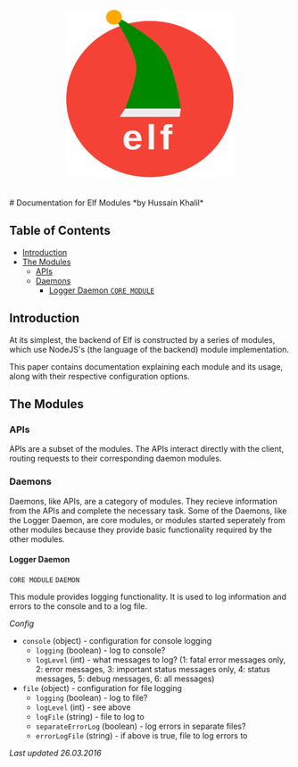 <p align="center">
<img height="300" width="300" alt="Elf" src="meta/icons/elf-logo.min.svg" style="margin-bottom: 20px">
</p>
# Documentation for Elf Modules
*by Hussain Khalil*

## Table of Contents
* [Introduction](#introduction)
* [The Modules](#the_modules)
    * [APIs](#apis)
    * [Daemons](#daemons)
        * [Logger Daemon `CORE MODULE`](#logger_daemon)

## <a name="introduction"></a>Introduction
At its simplest, the backend of Elf is constructed by a series of modules, which use NodeJS's (the language of the backend) module implementation.

This paper contains documentation explaining each module and its usage, along with their respective configuration options.

## <a name="the_modules"></a>The Modules

### <a name="apis"></a>APIs
APIs are a subset of the modules. The APIs interact directly with the client, routing requests to their corresponding daemon modules.

### <a name="daemons"></a>Daemons
Daemons, like APIs, are a category of modules. They recieve information from the APIs and complete the necessary task. Some of the Daemons, like the Logger Daemon, are core modules, or modules started seperately from other modules because they provide basic functionality required by the other modules.

#### <a name="logger_daemon"></a>Logger Daemon
`CORE MODULE` `DAEMON`

This module provides logging functionality. It is used to log information and errors to the console and to a log file.

*Config*

* `console` (object) - configuration for console logging
    * `logging` (boolean) - log to console?
    * `logLevel` (int) - what messages to log? (1: fatal error messages only, 2: error messages, 3: important status messages only, 4: status messages, 5: debug messages, 6: all messages)
* `file` (object) - configuration for file logging
    * `logging` (boolean) - log to file?
    * `logLevel` (int) - see above
    * `logFile` (string) - file to log to
    * `separateErrorLog` (boolean) - log errors in separate files?
    * `errorLogFile` (string) - if above is true, file to log errors to

*Last updated 26.03.2016*
